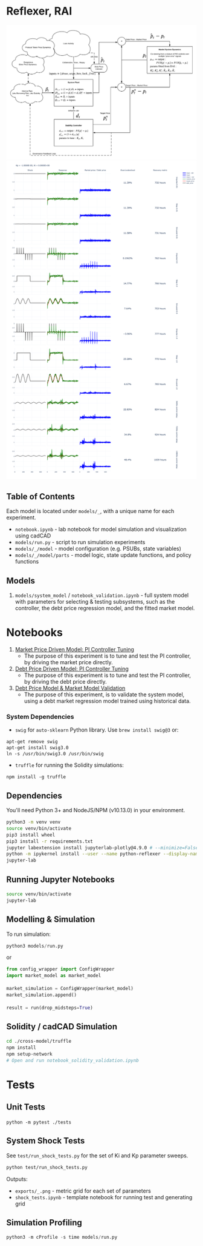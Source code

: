 # Reflexer, RAI

![RAI laws of motion](diagrams/laws_of_motion.png)
![Shock metrics](exports/shock_metrics-tuned.png)

## Table of Contents

Each model is located under `models/_`, with a unique name for each experiment.

* `notebook.ipynb` - lab notebook for model simulation and visualization using cadCAD
* `models/run.py` - script to run simulation experiments
* `models/_/model` - model configuration (e.g. PSUBs, state variables)
* `models/_/model/parts` - model logic, state update functions, and policy functions

## Models

1. `models/system_model` / `notebook_validation.ipynb` - full system model with parameters for selecting & testing subsystems, such as the controller, the debt price regression model, and the fitted market model.

# Notebooks

1. [Market Price Driven Model: PI Controller Tuning](notebook_validation_market_price.ipynb)
    * The purpose of this experiment is to tune and test the PI controller, by driving the market price directly.
1. [Debt Price Driven Model: PI Controller Tuning](notebook_validation_debt_price.ipynb)
    * The purpose of this experiment is to tune and test the PI controller, by driving the debt price directly.
2. [Debt Price Model & Market Model Validation](notebook_validation_regression.ipynb)
    * The purpose of this experiment, is to validate the system model, using a debt market regression model trained using historical data.

### System Dependencies

* `swig` for `auto-sklearn` Python library. Use `brew install swig@3` or:

```
apt-get remove swig
apt-get install swig3.0
ln -s /usr/bin/swig3.0 /usr/bin/swig
```

* `truffle` for running the Solidity simulations:

```
npm install -g truffle
```

## Dependencies

You'll need Python 3+ and NodeJS/NPM (v10.13.0) in your environment.

```bash
python3 -m venv venv
source venv/bin/activate
pip3 install wheel
pip3 install -r requirements.txt
jupyter labextension install jupyterlab-plotly@4.9.0 # --minimize=False
python -m ipykernel install --user --name python-reflexer --display-name "Python (Reflexer)"
jupyter-lab
```

## Running Jupyter Notebooks

```bash
source venv/bin/activate
jupyter-lab
```

## Modelling & Simulation

To run simulation:
```python
python3 models/run.py
```
or
```python
from config_wrapper import ConfigWrapper
import market_model as market_model

market_simulation = ConfigWrapper(market_model)
market_simulation.append()

result = run(drop_midsteps=True)
```

## Solidity / cadCAD Simulation

```bash
cd ./cross-model/truffle
npm install
npm setup-network
# Open and run notebook_solidity_validation.ipynb
```

# Tests

## Unit Tests

`python -m pytest ./tests`

## System Shock Tests

See `test/run_shock_tests.py` for the set of Ki and Kp parameter sweeps.

```bash
python test/run_shock_tests.py
```

Outputs:
* `exports/_.png` - metric grid for each set of parameters
* `shock_tests.ipynb` - template notebook for running test and generating grid

## Simulation Profiling

```python
python3 -m cProfile -s time models/run.py
```
